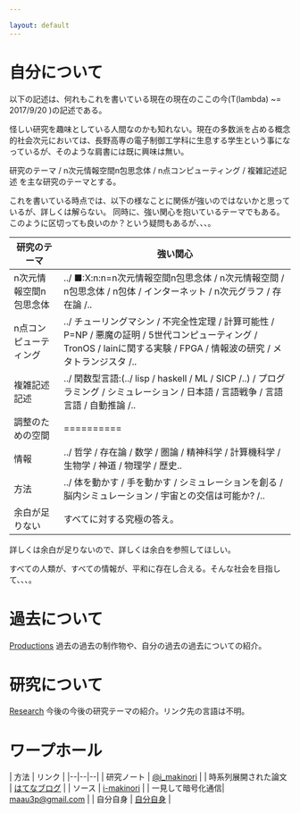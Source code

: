 ```yaml
---

layout: default
---
```


# 自分について
以下の記述は、何れもこれを書いている現在の現在のここの今(T(lambda) ~= 2017/9/20 )の記述である。

怪しい研究を趣味としている人間なのかも知れない。現在の多数派を占める概念的社会次元においては、長野高専の電子制御工学科に生息する学生という事になっているが、そのような肩書には既に興味は無い。

研究のテーマ / n次元情報空間n包思念体 / n点コンピューティング / 複雑記述記述 を主な研究のテーマとする。

これを書いている時点では、以下の様なことに関係が強いのではないかと思っているが、詳しくは解らない。
同時に、強い関心を抱いているテーマでもある。このように区切っても良いのか？という疑問もあるが、、、。


| 研究のテーマ | 強い関心 |
|--|--|
| n次元情報空間n包思念体　| ../ ■:X:n:n=n次元情報空間n包思念体 / n次元情報空間 / n包思念体 / n包体 / インターネット / n次元グラフ / 存在論 /.. |
| n点コンピューティング | ../ チューリングマシン / 不完全性定理 / 計算可能性 / P=NP / 悪魔の証明 / 5世代コンピューティング /　TronOS / lainに関する実験 / FPGA / 情報波の研究 / メタトランジスタ /.. |
| 複雑記述記述 | ../ 関数型言語:(../ lisp / haskell / ML / SICP /..) / プログラミング / シミュレーション / 日本語 / 言語戦争 / 言語言語 / 自動推論 /.. |
| 調整のための空間 | ========== |
| 情報 | ../ 哲学 / 存在論 / 数学 / 圏論 / 精神科学 / 計算機科学 / 生物学 / 神道 / 物理学 / 歴史.. |
| 方法 | ../ 体を動かす / 手を動かす / シミュレーションを創る / 脳内シミュレーション / 宇宙との交信は可能か? /.. |
| 余白が足りない | すべてに対する究極の答え。|


詳しくは余白が足りないので、詳しくは余白を参照してほしい。

すべての人類が、すべての情報が、平和に存在し合える。そんな社会を目指して、、、。

# 過去について
[Productions](./productions.html)
過去の過去の制作物や、自分の過去の過去についての紹介。

# 研究について
[Research](./research.html)
今後の今後の研究テーマの紹介。リンク先の言語は不明。

# ワープホール

| 方法 | リンク |
|--|--|--|
| 研究ノート | [@i_makinori](https://twitter.com/i_makinori) |
| 時系列展開された論文 | [はてなブログ](http://ikemaki.hatenablog.com/archive) |
| ソース | [i-makinori](https://github.com/i-makinori) |
| 一見して暗号化通信| [maau3p@gmail.com](maau3p@gmail.com) |
| 自分自身 | [自分自身](/) |
 
